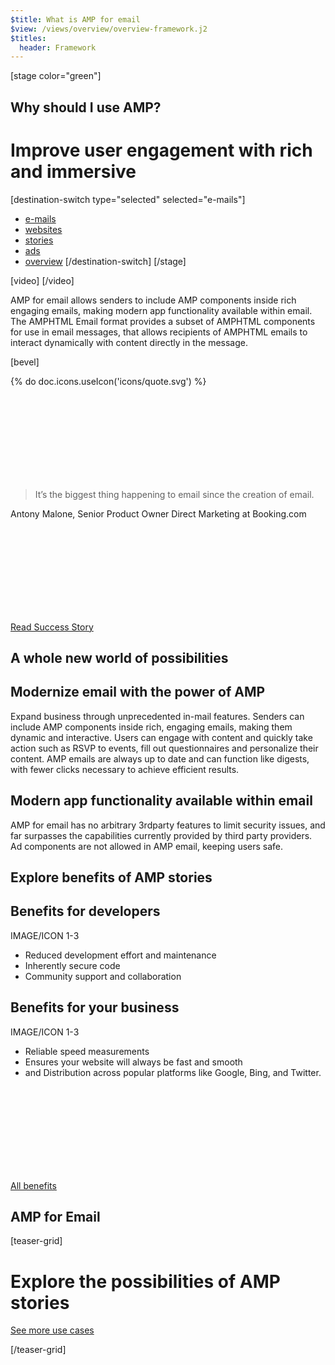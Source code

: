 ```yaml
---
$title: What is AMP for email
$view: /views/overview/overview-framework.j2
$titles:
  header: Framework
---
```

[stage color="green"]
<amp-img src="/static/img/stage_placeholder.png" height="500" width="450" layout="responsive" />
## Why should I use AMP?
# Improve user engagement with rich and immersive
[destination-switch type="selected" selected="e-mails"]
- [e-mails](/content/amp-dev/overview/framework/emails.md)
- [websites](/content/amp-dev/overview/framework/websites.md)
- [stories](/content/amp-dev/overview/framework/stories.md)
- [ads](/content/amp-dev/overview/framework/ads.md)
- [overview](/content/amp-dev/overview/framework/index.md)
[/destination-switch]
[/stage]

<section class="main intro">

  [video]
  [](https://www.youtube.com/watch?v=9Cfxm7cikMY)
  [/video]

  <div class="intro">
    <p>AMP for email allows senders to include AMP components inside rich engaging emails, making modern app functionality available within email. The AMPHTML Email format provides a subset of AMPHTML components for use in email messages, that allows recipients of AMPHTML emails to interact dynamically with content directly in the message.</p>
  </div>
</section>

[bevel]

<section class="main quote">
  <div class="ad-m-quote">
    <div class="ad-m-quote-source">
      <div class="ad-a-ico">
        {% do doc.icons.useIcon('icons/quote.svg') %}
        <svg><use xmlns:xlink="http://www.w3.org/1999/xlink" xlink:href="#quote"></use></svg>
      </div>
      <div class="ad-a-img ad-a-img-static">
        <amp-img src="/static/img/logo-dummy-washingtonpost.png" layout="responsive" width="153" height="38" alt="Image" />
      </div>
    </div>
    <div class="ad-m-quote-quote">
      <blockquote>
        <p class="ad-a-txt">It’s the biggest thing happening to email since the creation of email.</p>
      </blockquote>
      <p>Antony Malone, Senior Product Owner Direct Marketing at Booking.com</p>
      <a class="ad-m-lnk" href="http://localhost:8080/shared/fill-ins/success-story.html">
        <div class="ad-a-ico ad-m-lnk-icon">
          <svg><use xmlns:xlink="http://www.w3.org/1999/xlink" xlink:href="#internal"></use></svg>
        </div>
        <span class="ad-m-lnk-text">Read Success Story</span>
      </a>
    </div>
  </div>
</section>

<section class="main core-components">
  <h2>A whole new world of possibilities</h2>
  <div class="component image">
    <div class="image-container">
      <amp-img src="/static/img/teaser-placeholder-1x1.jpg" layout="responsive" height="0.65" width="1"></amp-img>
    </div>
    <div class="component text">
      <h2>Modernize email with the power of AMP</h2>
      <p>Expand business through unprecedented in-mail features. Senders can include AMP components inside rich, engaging emails, making them dynamic and interactive. Users can engage with content and quickly take action such as RSVP to events, fill out questionnaires and personalize their content. AMP emails are always up to date and can function like digests, with fewer clicks necessary to achieve efficient results.<p>
    </div>
  </div>
  <div class="component image">
    <div class="component text">
      <h2>Modern app functionality available within email</h2>
      <p>AMP for email has no arbitrary 3rdparty features to limit security issues, and far surpasses the capabilities currently provided by third party providers. Ad components are not allowed in AMP email, keeping users safe.<p>
    </div>
    <div class="image-container">
      <amp-img src="/static/img/teaser-placeholder-1x1.jpg" layout="responsive" height="0.65" width="1"></amp-img>
    </div>
  </div>
</section>

<section class="main benefits e-mails">
  <h1>Explore benefits of AMP stories</h1>

  <div class="main benefit-cards">
    <div class="ad-m-benefit-card ad-m-benefit-card-left">
      <div class="ad-m-benefit-card-content">
        <h2>Benefits for developers</h2>
        <div class="ad-a-divider-benefit"></div>
        <p>IMAGE/ICON 1-3</p>
        <ul>
          <li>Reduced development effort and maintenance</li>
          <li>Inherently secure code</li>
          <li>Community support and collaboration</li>
        </ul>
      </div>
    </div>
    <div class="ad-m-benefit-card  ad-m-benefit-card-right">
      <div class="ad-m-benefit-card-content">
        <h2>Benefits for your business</h2>
        <div class="ad-a-divider-benefit"></div>
        <p>IMAGE/ICON 1-3</p>
        <ul>
          <li>Reliable speed measurements</li>
          <li>Ensures your website will always be fast and smooth</li>
          <li>and Distribution across popular platforms like Google, Bing, and Twitter.</li>
        </ul>
      </div>
    </div>
  </div>

  <a class="ad-m-lnk-square" href="http://localhost:8080/shared/fill-ins/use-case.html">
    <div class="ad-a-ico ad-m-lnk-square-icon">
      <svg><use xmlns:xlink="http://www.w3.org/1999/xlink" xlink:href="#internal"></use></svg>
    </div>
    <span class="ad-m-lnk-square-text">All benefits</span>
  </a>

</section>

<section class="main core-components">
  <h2>AMP for Email</h2>
  <div class="component image">
    <div class="image-container">
      <amp-img src="/static/img/teaser-placeholder-1x1.jpg" layout="responsive" height="1" width="1"></amp-img>
    </div>
  </div>
</section>

[teaser-grid]
# Explore the possibilities of AMP stories
[](content/shared/fill-ins/use-case-4.md)
[](content/shared/fill-ins/use-case-4.md)
[](content/shared/fill-ins/use-case-4.md)
[](content/shared/fill-ins/use-case-4.md)

[See more use cases](content/shared/fill-ins/use-case.md)

[/teaser-grid]